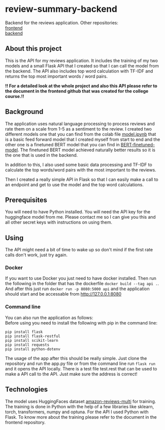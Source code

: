 # review-summary-backend

Backend for the reviews application. Other repositories:
<br />
[frontend](https://github.com/Iispar/reviews-frontend)
<br />
[backend](https://github.com/Iispar/reviews-backend)

## About this project

This is the API for my reviews application. It includes the training of my two models and a small Flask API that I created so that I can call the model from the backend. The API also includes top word calculation with TF-IDF and returns the top most important words / word pairs.

**!! For a detailed look at the whole project and also this API please refer to the document in the frontend github that was created for the college course.!!**

## Background

The application uses natural language processing to process reviews and rate them on a scale from 1-5 as a sentiment to the review. I created two different models one that you can find from the colab file [model.ipynb](https://github.com/Iispar/review-summary-API/blob/main/model.ipynb) that is a basic feed forward model that I created myself from start to end and the other one is a finetuned BERT model that you can find in [BERT-finetuned-model](https://github.com/Iispar/review-summary-API/blob/main/BERT-finetuned-model.ipynb). The finetuned BERT model achieved naturally better results so it is the one that is used in the backend.

In addition to this, I also used some basic data processing and TF-IDF to calculate the top words/word pairs with the most important to the reviews. 

Then I created a really simple API in Flask so that I can easily make a call to an endpoint and get to use the model and the top word calculations.

## Prerequisites 

You will need to have Python installed. You will need the API key for the huggingface model from me. Please contact me so I can give you this and all other secret keys with instructions on using them.

## Using

The API might need a bit of time to wake up so don't mind if the first rate calls don't work, just try again.

### Docker
If you want to use Docker you just need to have docker installed. Then run the following in the folder that has the
dockerfile  ```docker build --tag api .```. And after this just run ```docker run -p 8080:5000 api``` and the application
should start and be accessable from http://127.0.0.1:8080

### Command line

You can also run the application as follows: <br />
Before using you need to install the following with pip in the command line:
```
pip install flask
pip install flask-restful
pip install scikit-learn
pip install requests
pip install python-dotenv
```
The usage of the app after this should be really simple. Just clone the repository and run the app.py file or from the command line run ```flask run``` and it opens the API locally. There is a test file test.rest that can be used to make a API call to the API. Just make sure the address is correct!

## Technologies

The model uses HuggingFaces dataset [amazon-reviews-multi](https://huggingface.co/datasets/amazon_reviews_multi/viewer/en/train) for training. The training is done in Python with the help of a few libraries like sklearn, torch, transformers, numpy and optuna. For the API I used Python with Flask. To know more about the training please refer to the document in the frontend repository.

